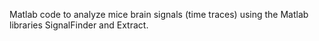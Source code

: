 Matlab code to analyze mice brain signals (time traces) using the Matlab libraries SignalFinder and Extract.
